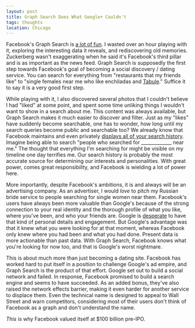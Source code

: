 ```yaml
---
layout: post
title: Graph Search Does What Google+ Couldn't
tags: thoughts
location: Chicago
---
```


Facebook's Graph Search is [a lot of fun](http://actualfacebookgraphsearches.tumblr.com/). I wasted over an hour playing with it, exploring the interesting data it reveals, and rediscovering old memories. Zuckerberg wasn't exaggerating when he said it's Facebook's third pillar and is as important as the news feed. Graph Search is supposedly the first step towards Facebook's goal of becoming a social discovery / dating service. You can search for everything from "restaurants that my friends like" to "single females near me who like enchiladas and [Tabule](https://tabuleapp.com)." Suffice it to say it is a very good first step.

While playing with it, I also discovered several photos that I couldn't believe I had "liked" at some point, and spent some time unliking things I wouldn't want to show in a search about me. This content was always available, but Graph Search makes it much easier to discover and filter. Just as my "likes" have suddenly become searchable, one has to wonder, how long until my search queries become public and searchable too? We already know that Facebook maintains and even privately [displays all of your search history](http://techcrunch.com/2012/09/21/facebook-search-history/). Imagine being able to search "people who searched for _____________ near me." The thought that everything I'm searching for might be visible on my timeline one day terrifies me. Our search history is probably the most accurate source for determining our interests and personalities. With great power, comes great responsibility, and Facebook is wielding a lot of power here.

More importantly, despite Facebook's ambitions, it is and always will be an advertising company. As an advertiser, I would *love* to pitch my Russian bride service to people searching for single women near them. Facebook's users have always been more valuable than Google's because of the strong connection to your real identity and the thorough profile of what you like, where you've been, and who your friends are. Google is [desperate](http://plus.google.com) to have that kind of personal details and engagement. But Google's advantage was that it knew what you were looking for at that moment, whereas Facebook only knew where you had been and what you had done. Present data is more actionable than past data. With Graph Search, Facebook knows what you're looking for now too, and that is Google's worst nightmare.

This is about much more than just becoming a dating site. Facebook has worked hard to put itself in a position to challenge Google's ad empire, and Graph Search is the product of that effort. Google set out to build a social network and failed. In response, Facebook promised to build a search engine and seems to have succeeded. As an added bonus, they've also raised the network effects barrier, making it even harder for another service to displace them. Even the technical name is designed to appeal to Wall Street and warn competitors, considering most of their users don't think of Facebook as a graph and don't understand the name.

*This* is why Facebook valued itself at $100 billion pre-IPO.